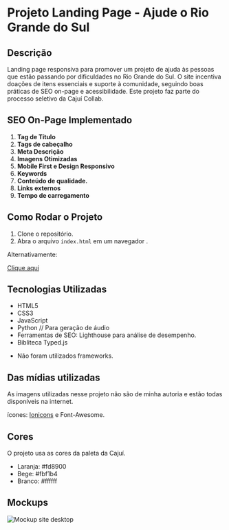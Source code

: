 # Projeto Landing Page - Ajude o Rio Grande do Sul

## Descrição
Landing page responsiva para promover um projeto de ajuda às pessoas que estão passando por dificuldades no Rio Grande do Sul. O site incentiva doações de itens essenciais e suporte à comunidade, seguindo boas práticas de SEO on-page e acessibilidade. Este projeto faz parte do processo seletivo da Cajuí Collab.

## SEO On-Page Implementado
1. **Tag de Título**
2. **Tags de cabeçalho**
3. **Meta Descrição**
4. **Imagens Otimizadas**
5. **Mobile First e Design Responsivo**
6. **Keywords**
7. **Conteúdo de qualidade.**
8. **Links externos**
9. **Tempo de carregamento**

## Como Rodar o Projeto
1. Clone o repositório.
2. Abra o arquivo `index.html` em um navegador .
 
Alternativamente:

[Clique aqui](https://raphaelluizph.github.io/Projeto-Cajui/)

## Tecnologias Utilizadas
- HTML5
- CSS3 
- JavaScript 
- Python // Para geração de áudio
- Ferramentas de SEO: Lighthouse para análise de desempenho. 
- Bibliteca Typed.js
* Não foram utilizados frameworks. 

## Das mídias utilizadas

As imagens utilizadas nesse projeto não são de minha autoria e estão todas disponíveis na internet. 

ícones: [Ionicons](https://ionic.io/ionicons/v4) e Font-Awesome. 

## Cores 

O projeto usa as cores da paleta da Cajuí. 

- Laranja: #fd8900
- Bege: #fbf1b4
- Branco: #ffffff

## Mockups


![Mockup site desktop](https://i.imgur.com/PHVm5Op.jpeg)
